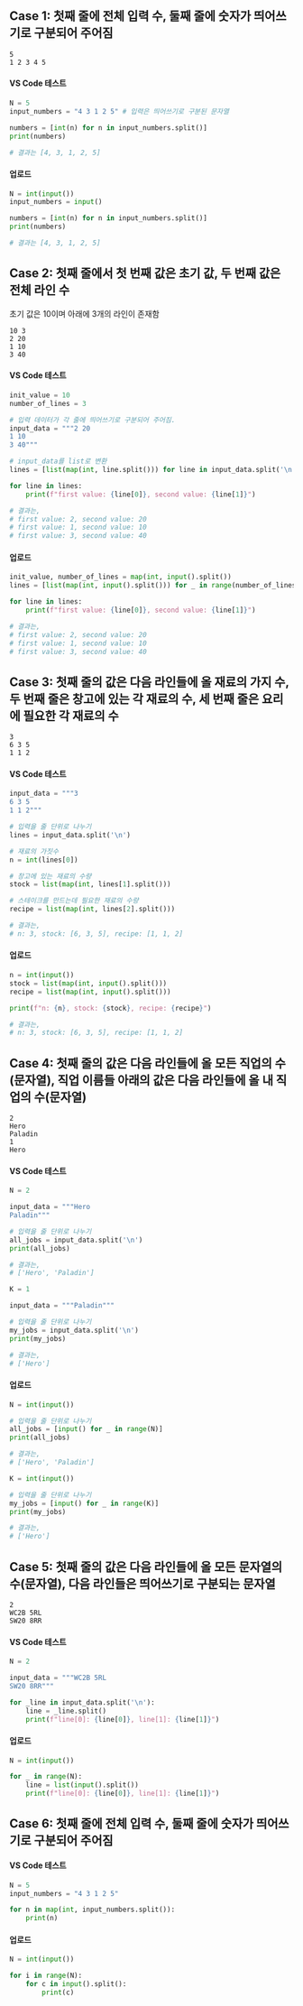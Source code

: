 ## Case 1: 첫째 줄에 전체 입력 수, 둘째 줄에 숫자가 띄어쓰기로 구분되어 주어짐

```
5
1 2 3 4 5
```

#### VS Code 테스트
```python
N = 5
input_numbers = "4 3 1 2 5" # 입력은 띄어쓰기로 구분된 문자열

numbers = [int(n) for n in input_numbers.split()]
print(numbers)

# 결과는 [4, 3, 1, 2, 5]
```

#### 업로드
```python
N = int(input())
input_numbers = input()

numbers = [int(n) for n in input_numbers.split()]
print(numbers)

# 결과는 [4, 3, 1, 2, 5]
```

## Case 2: 첫째 줄에서 첫 번째 값은 초기 값, 두 번째 값은 전체 라인 수

초기 값은 10이며 아래에 3개의 라인이 존재함
```
10 3
2 20
1 10
3 40
```

#### VS Code 테스트
```python
init_value = 10
number_of_lines = 3

# 입력 데이터가 각 줄에 띄어쓰기로 구분되어 주어짐.
input_data = """2 20
1 10
3 40"""

# input_data를 list로 변환
lines = [list(map(int, line.split())) for line in input_data.split('\n')]

for line in lines:
    print(f"first value: {line[0]}, second value: {line[1]}")

# 결과는,
# first value: 2, second value: 20
# first value: 1, second value: 10
# first value: 3, second value: 40
```


#### 업로드
```python
init_value, number_of_lines = map(int, input().split())
lines = [list(map(int, input().split())) for _ in range(number_of_lines)]

for line in lines:
    print(f"first value: {line[0]}, second value: {line[1]}")

# 결과는,
# first value: 2, second value: 20
# first value: 1, second value: 10
# first value: 3, second value: 40
```

## Case 3: 첫째 줄의 값은 다음 라인들에 올 재료의 가지 수, 두 번째 줄은 창고에 있는 각 재료의 수, 세 번째 줄은 요리에 필요한 각 재료의 수

```
3
6 3 5
1 1 2
```

#### VS Code 테스트

```python
input_data = """3
6 3 5
1 1 2"""

# 입력을 줄 단위로 나누기
lines = input_data.split('\n')

# 재료의 가짓수
n = int(lines[0])

# 창고에 있는 재료의 수량
stock = list(map(int, lines[1].split()))

# 스테이크를 만드는데 필요한 재료의 수량
recipe = list(map(int, lines[2].split()))

# 결과는,
# n: 3, stock: [6, 3, 5], recipe: [1, 1, 2]
```

#### 업로드
```python
n = int(input())
stock = list(map(int, input().split()))
recipe = list(map(int, input().split()))

print(f"n: {n}, stock: {stock}, recipe: {recipe}")

# 결과는,
# n: 3, stock: [6, 3, 5], recipe: [1, 1, 2]
```

## Case 4: 첫째 줄의 값은 다음 라인들에 올 모든 직업의 수(문자열), 직업 이름들 아래의 값은 다음 라인들에 올 내 직업의 수(문자열)
```
2
Hero
Paladin
1
Hero
```

#### VS Code 테스트

```python
N = 2

input_data = """Hero
Paladin"""

# 입력을 줄 단위로 나누기
all_jobs = input_data.split('\n')
print(all_jobs)

# 결과는,
# ['Hero', 'Paladin']

K = 1

input_data = """Paladin"""

# 입력을 줄 단위로 나누기
my_jobs = input_data.split('\n')
print(my_jobs)

# 결과는,
# ['Hero']
```

#### 업로드
```python
N = int(input())

# 입력을 줄 단위로 나누기
all_jobs = [input() for _ in range(N)]
print(all_jobs)

# 결과는,
# ['Hero', 'Paladin']

K = int(input())

# 입력을 줄 단위로 나누기
my_jobs = [input() for _ in range(K)]
print(my_jobs)

# 결과는,
# ['Hero']
```

## Case 5: 첫째 줄의 값은 다음 라인들에 올 모든 문자열의 수(문자열), 다음 라인들은 띄어쓰기로 구분되는 문자열

```
2
WC2B 5RL
SW20 8RR
```

#### VS Code 테스트

```python
N = 2

input_data = """WC2B 5RL
SW20 8RR"""

for _line in input_data.split('\n'):
    line = _line.split()
    print(f"line[0]: {line[0]}, line[1]: {line[1]}")
```

#### 업로드

```python
N = int(input())

for _ in range(N):
    line = list(input().split())
    print(f"line[0]: {line[0]}, line[1]: {line[1]}")
```

## Case 6: 첫째 줄에 전체 입력 수, 둘째 줄에 숫자가 띄어쓰기로 구분되어 주어짐

#### VS Code 테스트

```python
N = 5
input_numbers = "4 3 1 2 5"

for n in map(int, input_numbers.split()):
    print(n)
```

#### 업로드

```python
N = int(input())

for i in range(N):
    for c in input().split():
        print(c)
```
